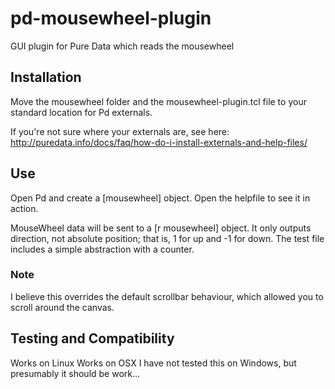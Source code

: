 # pd-mousewheel-plugin
GUI plugin for Pure Data which reads the mousewheel

## Installation
Move the mousewheel folder and the mousewheel-plugin.tcl file to your standard location for Pd externals.

If you're not sure where your externals are, see here: http://puredata.info/docs/faq/how-do-i-install-externals-and-help-files/

## Use
Open Pd and create a [mousewheel] object. Open the helpfile to see it in action.

MouseWheel data will be sent to a [r mousewheel] object. It only outputs direction, not absolute position; that is, 1 for up and -1 for down. The test file includes a simple abstraction with a counter.

### Note
I believe this overrides the default scrollbar behaviour, which allowed you to scroll around the canvas.

## Testing and Compatibility
Works on Linux
Works on OSX
I have not tested this on Windows, but presumably it should be work...
